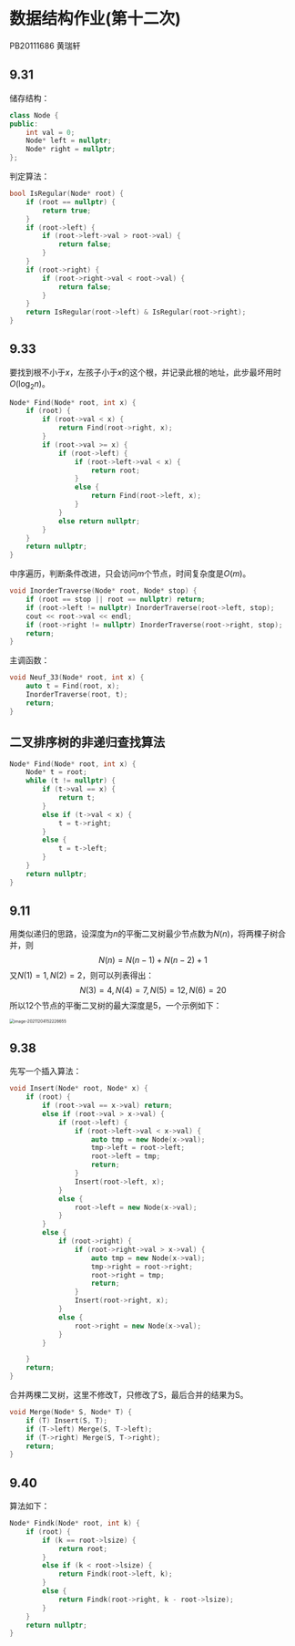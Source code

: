 # 数据结构作业(第十二次)

PB20111686 黄瑞轩

## 9.31

储存结构：

```C++
class Node {
public:
	int val = 0;
	Node* left = nullptr;
	Node* right = nullptr;
};
```

判定算法：

```C++
bool IsRegular(Node* root) {
	if (root == nullptr) {
		return true;
	}
	if (root->left) {
		if (root->left->val > root->val) {
			return false;
		}
	}
	if (root->right) {
		if (root->right->val < root->val) {
			return false;
		}
	}
	return IsRegular(root->left) & IsRegular(root->right);
}
```

## 9.33

要找到根不小于$x$，左孩子小于$x$的这个根，并记录此根的地址，此步最坏用时$O(\log_2n)$。

```C++
Node* Find(Node* root, int x) {
	if (root) {
		if (root->val < x) {
			return Find(root->right, x);
		}
		if (root->val >= x) {
			if (root->left) {
				if (root->left->val < x) {
					return root;
				}
				else {
					return Find(root->left, x);
				}
			}
			else return nullptr;
		}
	}
	return nullptr;
}
```

中序遍历，判断条件改进，只会访问$m$个节点，时间复杂度是$O(m)$。

```C++
void InorderTraverse(Node* root, Node* stop) {
	if (root == stop || root == nullptr) return;
	if (root->left != nullptr) InorderTraverse(root->left, stop);
	cout << root->val << endl;
	if (root->right != nullptr) InorderTraverse(root->right, stop);
	return;
}
```

主调函数：

```C++
void Neuf_33(Node* root, int x) {
	auto t = Find(root, x);
	InorderTraverse(root, t);
	return;
}
```

## 二叉排序树的非递归查找算法

```C++
Node* Find(Node* root, int x) {
	Node* t = root;
	while (t != nullptr) {
		if (t->val == x) {
			return t;
		}
		else if (t->val < x) {
			t = t->right;
		}
		else {
			t = t->left;
		}
	}
	return nullptr;
}
```

## 9.11

用类似递归的思路，设深度为$n$的平衡二叉树最少节点数为$N(n)$，将两棵子树合并，则
$$
N(n)=N(n-1)+N(n-2)+1
$$
又$N(1)=1,N(2)=2$，则可以列表得出：
$$
N(3)=4,N(4)=7,N(5)=12,N(6)=20
$$
所以12个节点的平衡二叉树的最大深度是5，一个示例如下：

<img src="C:\Users\Sprout\AppData\Roaming\Typora\typora-user-images\image-20211204152226655.png" alt="image-20211204152226655" style="zoom:50%;" />

## 9.38

先写一个插入算法：

```C++
void Insert(Node* root, Node* x) {
    if (root) {
        if (root->val == x->val) return;
        else if (root->val > x->val) {
            if (root->left) {
                if (root->left->val < x->val) {
                    auto tmp = new Node(x->val);
                    tmp->left = root->left;
                    root->left = tmp;
                    return;
                }
                Insert(root->left, x);
            }
            else {
                root->left = new Node(x->val);
            }
        }
        else {
            if (root->right) {
                if (root->right->val > x->val) {
                    auto tmp = new Node(x->val);
                    tmp->right = root->right;
                    root->right = tmp;
                    return;
                }
                Insert(root->right, x);
            }
            else {
                root->right = new Node(x->val);
            }
        }

    }
    return;
}
```

合并两棵二叉树，这里不修改T，只修改了S，最后合并的结果为S。

```C++
void Merge(Node* S, Node* T) {
	if (T) Insert(S, T);
	if (T->left) Merge(S, T->left);
	if (T->right) Merge(S, T->right);
	return;
}
```

## 9.40

算法如下：

```C++
Node* Findk(Node* root, int k) {
	if (root) {
		if (k == root->lsize) {
			return root;
		}
		else if (k < root->lsize) {
			return Findk(root->left, k);
		}
		else {
			return Findk(root->right, k - root->lsize);
		}
	}
	return nullptr;
}
```

